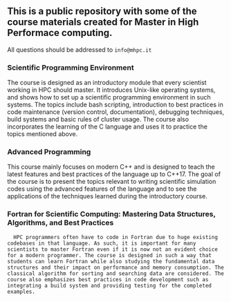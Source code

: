 ## This is a public repository with some of the course materials created for Master in High Performace computing.

All questions should be addressed to `info@mhpc.it`


### Scientific Programming Environment

The course is designed as an introductory module that every scientist working in HPC should master. It introduces Unix-like operating systems, and shows how to set up a scientific programming environment in such systems. The topics include bash scripting, introduction to best practices in code maintenance (version control, documentation), debugging techniques, build systems and basic rules of cluster usage. The course also incorporates the learning of the C language and uses it to practice the topics mentioned above.

### Advanced Programming       
This course mainly focuses on modern C++ and is designed to teach the latest features and best practices of the language up to C++17. The goal of the course is to present the topics relevant to writing  scientific simulation codes using the advanced features of the language and to see the applications of the techniques learned during the introductory course.

###  Fortran for Scientific Computing: Mastering Data Structures, Algorithms, and Best Practices
      HPC programmers often have to code in Fortran due to huge existing codebases in that language. As such, it is important for many scientists to master Fortran even if it is now not an evident choice for a modern programmer. The course is designed in such a way that students can learn Fortran while also studying the fundamental data structures and their impact on performance and memory consumption. The classical algorithm for sorting and searching data are considered. The course also emphasizes best practices in code development such as integrating a build system and providing testing for the completed examples.

